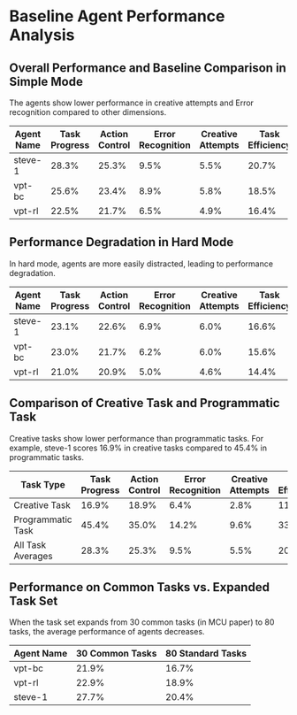 # Baseline Agent Performance Analysis

## Overall Performance and Baseline Comparison in Simple Mode
The agents show lower performance in creative attempts and Error recognition compared to other dimensions.

| Agent Name | Task Progress | Action Control | Error Recognition | Creative Attempts | Task Efficiency | Material Usage |
|------------|---------------|----------------|----------------------------------|-------------------|-----------------|------------------------------|
| steve-1    | 28.3%         | 25.3%          | 9.5%                             | 5.5%              | 20.7%           | 33.6%                        |
| vpt-bc     | 25.6%         | 23.4%          | 8.9%                             | 5.8%              | 18.5%           | 31.4%                        |
| vpt-rl     | 22.5%         | 21.7%          | 6.5%                             | 4.9%              | 16.4%           | 28.4%                        |

## Performance Degradation in Hard Mode
In hard mode, agents are more easily distracted, leading to performance degradation.

| Agent Name | Task Progress | Action Control | Error Recognition | Creative Attempts | Task Efficiency | Material Usage |
|------------|---------------|----------------|----------------------------------|-------------------|-----------------|------------------------------|
| steve-1    | 23.1%         | 22.6%          | 6.9%                             | 6.0%              | 16.6%           | 24.5%                        |
| vpt-bc     | 23.0%         | 21.7%          | 6.2%                             | 6.0%              | 15.6%           | 25.0%                        |
| vpt-rl     | 21.0%         | 20.9%          | 5.0%                             | 4.6%              | 14.4%           | 23.7%                        |

## Comparison of Creative Task and Programmatic Task
Creative tasks show lower performance than programmatic tasks. For example, steve-1 scores 16.9% in creative tasks compared to 45.4% in programmatic tasks.

| Task Type      | Task Progress | Action Control | Error Recognition | Creative Attempts | Task Efficiency | Material Usage |
|----------------|---------------|----------------|----------------------------------|-------------------|-----------------|------------------------------|
| Creative Task  | 16.9%         | 18.9%          | 6.4%                             | 2.8%              | 11.9%           | 21.4%                        |
| Programmatic Task | 45.4%        | 35.0%          | 14.2%                            | 9.6%              | 33.8%           | 53.6%                        |
| All Task Averages | 28.3%        | 25.3%          | 9.5%                             | 5.5%              | 20.7%           | 33.6%                        |

## Performance on Common Tasks vs. Expanded Task Set
When the task set expands from 30 common tasks (in MCU paper) to 80 tasks, the average performance of agents decreases.

| Agent Name | 30 Common Tasks | 80 Standard Tasks |
|------------|----------------------------------------|--------------------------------------------------|
| vpt-bc     | 21.9%                                  | 16.7%                                            |
| vpt-rl     | 22.9%                                  | 18.9%                                            |
| steve-1    | 27.7%                                  | 20.4%                                            |